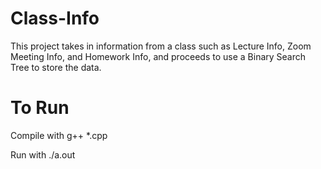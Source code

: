 # Class-Info
This project takes in information from a class such as Lecture Info, Zoom Meeting Info, and Homework Info, and proceeds to use a Binary Search Tree to store the data.

# To Run
Compile with g++ *.cpp

Run with ./a.out
